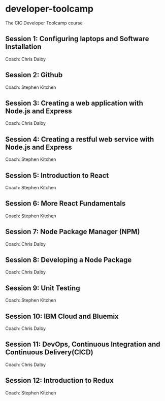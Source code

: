 # developer-toolcamp
The CIC Developer Toolcamp course

## Session 1: Configuring laptops and Software Installation
Coach: Chris Dalby

## Session 2: Github
Coach: Stephen Kitchen

## Session 3: Creating a web application with Node.js and Express
Coach: Chris Dalby

## Session 4: Creating a restful web service with Node.js and Express
Coach: Stephen Kitchen

## Session 5: Introduction to React
Coach: Stephen Kitchen

## Session 6: More React Fundamentals
Coach: Stephen Kitchen

## Session 7: Node Package Manager (NPM)
Coach: Chris Dalby

## Session 8: Developing a Node Package
Coach: Chris Dalby

## Session 9: Unit Testing
Coach: Stephen Kitchen

## Session 10: IBM Cloud and Bluemix
Coach: Chris Dalby

## Session 11: DevOps, Continuous Integration and Continuous Delivery(CICD)
Coach: Chris Dalby

## Session 12: Introduction to Redux
Coach: Stephen Kitchen
